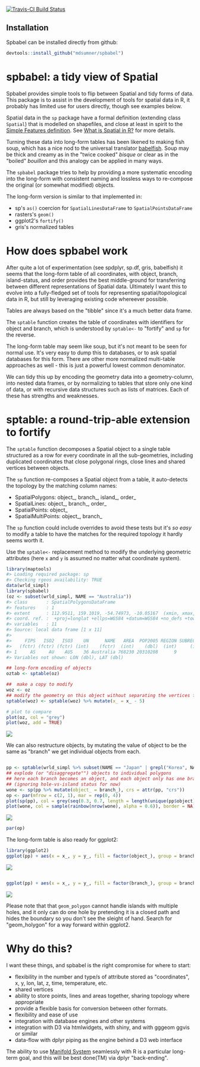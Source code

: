 <!-- README.md is generated from README.Rmd. Please edit that file -->
[![Travis-CI Build Status](https://travis-ci.org/mdsumner/spbabel.svg?branch=master)](https://travis-ci.org/mdsumner/spbabel)

Installation
------------

Spbabel can be installed directly from github:

``` r
devtools::install_github("mdsumner/spbabel")
```

spbabel: a tidy view of Spatial
===============================

Spbabel provides simple tools to flip between Spatial and tidy forms of data. This package is to assist in the development of tools for spatial data in R, it probably has limited use for users directly, though see examples below.

Spatial data in the `sp` package have a formal definition (extending class `Spatial`) that is modelled on shapefiles, and close at least in spirit to the [Simple Features definition](https://github.com/edzer/sfr). See [What is Spatial in R?](https://github.com/mdsumner/spbabel/wiki/What-is-Spatial-in-R) for more details.

Turning these data into long-form tables has been likened to making fish soup, which has a nice nod to the universal translator [babelfish](https://en.wikipedia.org/wiki/List_of_races_and_species_in_The_Hitchhiker%27s_Guide_to_the_Galaxy#Babel_fish). Soup may be thick and creamy as in the "twice cooked" *bisque* or clear as in the "boiled" *bouillon* and this analogy can be applied in many ways.

The `spbabel` package tries to help by providing a more systematic encoding into the long-form with consistent naming and lossless ways to re-compose the original (or somewhat modified) objects.

The long-form version is similar to that implemented in:

-   sp's `as()` coercion for `SpatialLinesDataFrame` to `SpatialPointsDataFrame`
-   rasters's `geom()`
-   ggplot2's `fortify()`
-   gris's normalized tables

How does spbabel work
=====================

After quite a lot of experimentation (see spdplyr, sp.df, gris, babelfish) it seems that the long-form table of all coordinates, with object, branch, island-status, and order provides the best middle-ground for transferring between different representations of Spatial data. Ultimately I want this to evolve into a fully-fledged set of tools for representing spatial/topological data in R, but still by leveraging existing code whereever possible.

Tables are always based on the "tibble" since it's a much better data frame.

The `sptable` function creates the table of coordinates with identifiers for object and branch, which is understood by `sptable<-` to "fortify" and `sp` for the reverse.

The long-form table may seem like soup, but it's not meant to be seen for normal use. It's very easy to dump this to databases, or to ask spatial databases for this form. There are other more normalized multi-table approaches as well - this is just a powerful lowest common denominator.

We can tidy this up by encoding the geometry data into a geometry-column, into nested data frames, or by normalizing to tables that store only one kind of data, or with recursive data structures such as lists of matrices. Each of these has strengths and weaknesses.

sptable: a round-trip-able extension to fortify
===============================================

The `sptable` function decomposes a Spatial object to a single table structured as a row for every coordinate in all the sub-geometries, including duplicated coordinates that close polygonal rings, close lines and shared vertices between objects.

The `sp` function re-composes a Spatial object from a table, it auto-detects the topology by the matching column names:

-   SpatialPolygons: object\_, branch\_, island\_, order\_
-   SpatialLines: object\_, branch\_, order\_
-   SpatialPoints: object\_
-   SpatialMultiPoints: object\_, branch\_

The `sp` function could include overrides to avoid these tests but it's *so easy* to modify a table to have the matches for the required topology it hardly seems worth it.

Use the `sptable<-` replacement method to modify the underlying geometric attributes (here `x` and `y` is assumed no matter what coordinate system).

``` r
library(maptools)
#> Loading required package: sp
#> Checking rgeos availability: TRUE
data(wrld_simpl)
library(spbabel)
(oz <- subset(wrld_simpl, NAME == "Australia"))
#> class       : SpatialPolygonsDataFrame 
#> features    : 1 
#> extent      : 112.9511, 159.1019, -54.74973, -10.05167  (xmin, xmax, ymin, ymax)
#> coord. ref. :  +proj=longlat +ellps=WGS84 +datum=WGS84 +no_defs +towgs84=0,0,0 
#> variables   : 11
#> Source: local data frame [1 x 11]
#> 
#>     FIPS   ISO2   ISO3    UN      NAME   AREA  POP2005 REGION SUBREGION
#>   (fctr) (fctr) (fctr) (int)    (fctr)  (int)    (dbl)  (int)     (int)
#> 1     AS     AU    AUS    36 Australia 768230 20310208      9        53
#> Variables not shown: LON (dbl), LAT (dbl)

## long-form encoding of objects
oztab <- sptable(oz)

##  make a copy to modify
woz <- oz
## modify the geometry on this object without separating the vertices from the objects
sptable(woz) <- sptable(woz) %>% mutate(x_ = x_ - 5)

# plot to compare 
plot(oz, col = "grey")
plot(woz, add = TRUE)
```

![](figure/README-unnamed-chunk-3-1.png)

We can also restructure objects, by mutating the value of object to be the same as "branch" we get individual objects from each.

``` r

pp <- sptable(wrld_simpl %>% subset(NAME == "Japan" | grepl("Korea", NAME)))
## explode (or "disaggregate"") objects to individual polygons
## here each branch becomes an object, and each object only has one branch
## (ignoring hole-vs-island status for now)
wone <- sp(pp %>% mutate(object_ = branch_), crs = attr(pp, "crs"))
op <- par(mfrow = c(2, 1), mar = rep(0, 4))
plot(sp(pp), col = grey(seq(0.3, 0.7, length = length(unique(pp$object)))))
plot(wone, col = sample(rainbow(nrow(wone), alpha = 0.6)), border = NA)
```

![](figure/README-unnamed-chunk-4-1.png)

``` r
par(op)
```

The long-form table is also ready for ggplot2:

``` r
library(ggplot2)
ggplot(pp) + aes(x = x_, y = y_, fill = factor(object_), group = branch_) + geom_polygon()
```

![](figure/README-unnamed-chunk-5-1.png)

``` r

ggplot(pp) + aes(x = x_, y = y_, fill = factor(branch_), group = branch_, col = object_) + geom_polygon()
```

![](figure/README-unnamed-chunk-5-2.png)

Please note that that `geom_polygon` cannot handle islands with multiple holes, and it only can do one hole by pretending it is a closed path and hides the boundary so you don't see the sleight of hand. Search for "geom\_holygon" for a way forward within ggplot2.

Why do this?
============

I want these things, and spbabel is the right compromise for where to start:

-   flexibility in the number and type/s of attribute stored as "coordinates", x, y, lon, lat, z, time, temperature, etc.
-   shared vertices
-   ability to store points, lines and areas together, sharing topology where appropriate
-   provide a flexible basis for conversion between other formats.
-   flexibility and ease of use
-   integration with database engines and other systems
-   integration with D3 via htmlwidgets, with shiny, and with gggeom ggvis or similar
-   data-flow with dplyr piping as the engine behind a D3 web interface

The ability to use [Manifold System](http://www.manifold.net/) seamlessly with R is a particular long-term goal, and this will be best done(TM) via dplyr "back-ending".
